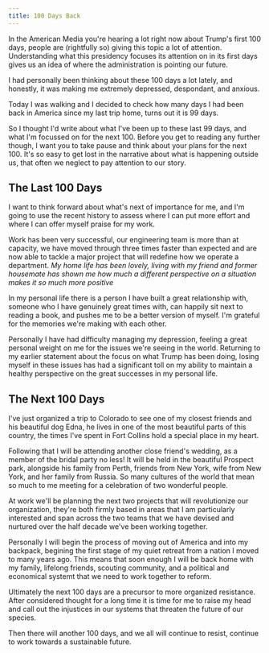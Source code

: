 ```yaml
---
title: 100 Days Back
---
```


In the American Media you're hearing a lot right now about Trump's first 100 days, people are (rightfully so) giving this topic a lot of attention. Understanding what this presidency focuses its attention on in its first days gives us an idea of where the administration is pointing our future.

I had personally been thinking about these 100 days a lot lately, and honestly, it was making me extremely depressed, despondant, and anxious.

Today I was walking and I decided to check how many days I had been back in America since my last trip home, turns out it is 99 days.

So I thought I'd write about what I've been up to these last 99 days, and what I'm focussed on for the next 100. Before you get to reading any further though, I want you to take pause and think about your plans for the next 100. It's so easy to get lost in the narrative about what is happening outside us, that often we neglect to pay attention to our story.

## The Last 100 Days

I want to think forward about what's next of importance for me, and I'm going to use the recent history to assess where I can put more effort and where I can offer myself praise for my work.

Work has been very successful, our engineering team is more than at capacity, we have moved through three times faster than expected and are now able to tackle a major project that will redefine how we operate a department. _My home life has been lovely, living with my friend and former housemate has shown me how much a different perspective on a situation makes it so much more positive_

In my personal life there is a person I have built a great relationship with, someone who I have genuinely great times with, can happily sit next to reading a book, and pushes me to be a better version of myself. I'm grateful for the memories we're making with each other.

Personally I have had difficulty managing my depression, feeling a great personal weight on me for the issues we're seeing in the world. Returning to my earlier statement about the focus on what Trump has been doing, losing myself in these issues has had a significant toll on my ability to maintain a healthy perspective on the great successes in my personal life.

## The Next 100 Days

I've just organized a trip to Colorado to see one of my closest friends and his beautiful dog Edna, he lives in one of the most beautiful parts of this country, the times I've spent in Fort Collins hold a special place in my heart.

Following that I will be attending another close friend's wedding, as a member of the bridal party no less! It will be held in the beautiful Prospect park, alongside his family from Perth, friends from New York, wife from New York, and her family from Russia. So many cultures of the world that mean so much to me meeting for a celebration of two wonderful people.

At work we'll be planning the next two projects that will revolutionize our organization, they're both firmly based in areas that I am particularly interested and span across the two teams that we have devised and nurtured over the half decade we've been working together.

Personally I will begin the process of moving out of America and into my backpack, begining the first stage of my quiet retreat from a nation I moved to many years ago. This means that soon enough I will be back home with my family, lifelong friends, scouting community, and a political and economical systemt that we need to work together to reform.

Ultimately the next 100 days are a precursor to more organized resistance. After considered thought for a long time it is time for me to raise my head and call out the injustices in our systems that threaten the future of our species.

Then there will another 100 days, and we all will continue to resist, continue to work towards a sustainable future.
